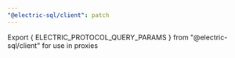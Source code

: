 ```yaml
---
"@electric-sql/client": patch
---
```


Export { ELECTRIC_PROTOCOL_QUERY_PARAMS } from "@electric-sql/client" for use in proxies
